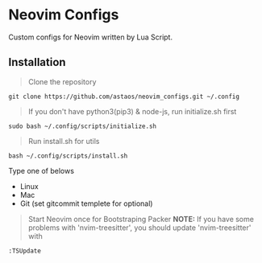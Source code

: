 # Neovim Configs
Custom configs for Neovim written by Lua Script.

## Installation
> Clone the repository
```shell
git clone https://github.com/astaos/neovim_configs.git ~/.config
```

> If you don't have python3(pip3) & node-js, run initialize.sh first
```shell
sudo bash ~/.config/scripts/initialize.sh
```

> Run install.sh for utils
```shell
bash ~/.config/scripts/install.sh
```
Type one of belows
- Linux
- Mac
- Git (set gitcommit templete for optional)

> Start Neovim once for Bootstraping Packer
**NOTE:** If you have some problems with 'nvim-treesitter', you should update 'nvim-treesitter' with
```vim
:TSUpdate
```
